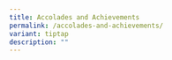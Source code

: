 ```yaml
---
title: Accolades and Achievements
permalink: /accolades-and-achievements/
variant: tiptap
description: ""
---
```

